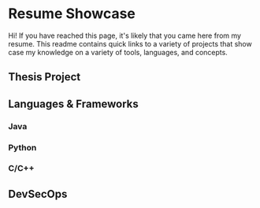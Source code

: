 # Resume Showcase

Hi! If you have reached this page, it's likely that you came here from my resume.
This readme contains quick links to a variety of projects that show case my knowledge on a variety of tools, languages, and concepts.

## Thesis Project

## Languages & Frameworks

### Java

### Python

### C/C++

## DevSecOps

